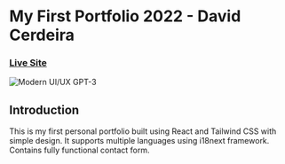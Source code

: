 # My First Portfolio 2022 - David Cerdeira
### [Live Site](https://davidcerdeira.github.io/portfolio2022/)

![Modern UI/UX GPT-3](https://user-images.githubusercontent.com/59337237/211624846-093f3c46-139e-49f2-96b2-278742fb61a2.png)


## Introduction
This is my first personal portfolio built using React and Tailwind CSS with simple design. It supports multiple languages using i18next framework. Contains fully functional contact form.
